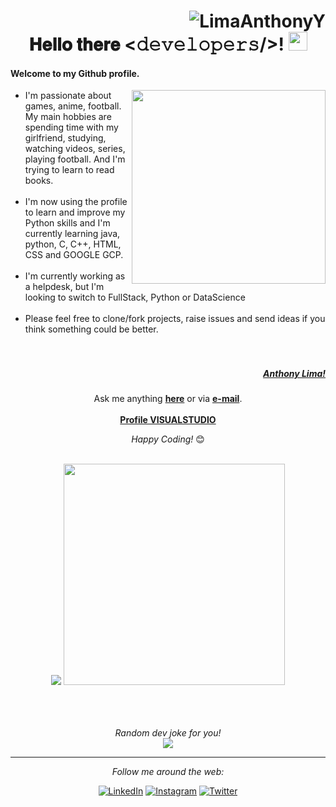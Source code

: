<div align="center">
 <h1><div align="right"> <img src="https://komarev.com/ghpvc/?username=LimaAnthonyY&color=brightgreen" alt="LimaAnthonyY" /> </div> 𝐇𝐞𝐥𝐥𝐨 𝐭𝐡𝐞𝐫𝐞 <𝚍𝚎𝚟𝚎𝚕𝚘𝚙𝚎𝚛𝚜/>! <img src="https://media.tenor.com/SNL9_xhZl9oAAAAi/waving-hand-joypixels.gif" width="30"> </h1> 
</div>



#### Welcome to my Github profile.  
<a href="https://www.linkedin.com/in/limaanthonyy/"><img align="right" src="https://media.licdn.com/dms/image/D4E03AQGhu_MKboUauw/profile-displayphoto-shrink_800_800/0/1708962654965?e=1721260800&v=beta&t=WdOiUEtW_aTa6Adr8NlW8orTW0ep9QxsYPbFlQSgWNI" widht="310" height="310"></a>
- I'm passionate about games, anime, football. My main hobbies are spending time with my girlfriend, studying, watching videos, series, playing football. And I'm trying to learn to read books.<br><br>
- I'm now using the profile to learn and improve my Python skills and I'm currently learning java, python, C, C++, HTML, CSS and GOOGLE GCP.<br><br>
- I'm currently working as a helpdesk, but I'm looking to switch to FullStack, Python or DataScience<br><br>
- Please feel free to clone/fork projects, raise issues and send ideas if you think something could be better.<br>
<br><br>
##### <p align="right"><a href="https://www.linkedin.com/in/limaanthonyy/"><b>Anthony Lima!</b></a></p>
<div align="center">
 
Ask me anything <a href="https://github.com/LimaAnthonyY/LimaAnthonyY/issues/new"><b>here</b></a>
or via <a href="mailto:ahy.lm09x2@gmail.com"><b>e-mail</b></a>. <br> <br> <a href="https://vscode.dev/profile/github/17ffc3bbec5be45d72d250f0bf6eb074"><b>Profile VISUALSTUDIO</b></a>

<i>Happy Coding!</i> 😊 <br><br>
</div>


<div align="center">
 <div flex-direction: row;> 
  <img src="https://github-readme-stats.vercel.app/api?username=LimaAnthonyY&show_icons=true&theme=tokyonight&count_private=true"  >
  
  <img src="https://github-readme-stats.vercel.app/api/top-langs/?username=LimaAnthonyY&theme=tokyonight&layout=compact&hide_langs_below=1" width="354" >
  
 </div>
<br>

<br><br>
<i>Random dev joke for you!</i><br>
<img align="center" src="https://readme-jokes.vercel.app/api?theme=tokyonight" >

-----------------------------------------------------------------------------------------------------------------------------------------------------

<i>Follow me around the web:</i><br>

<a href="https://www.linkedin.com/in/anthony-lima-campelo/" target="_blank"><img src="https://img.shields.io/badge/LinkedIn-%230077B5.svg?&style=flat-square&logo=linkedin&logoColor=white" alt="LinkedIn"></a>
<a href="https://www.instagram.com/LimaAnthonyY/" target="_blank"><img src="https://img.shields.io/badge/Instagram-%23E4405F.svg?&style=flat-square&logo=instagram&logoColor=white" alt="Instagram"></a>
<a href="https://twitter.com/lm09x2" target="_blank"><img src="https://img.shields.io/badge/Twitter-%231DA1F2.svg?&style=flat-square&logo=twitter&logoColor=white" alt="Twitter"></a>
<!---<a href="https://open.spotify.com/user/" target="_blank"><img src="https://img.shields.io/badge/Spotify-%231ED760.svg?&style=flat-square&logo=spotify&logoColor=white" alt="Spotify"></a>
<a href="https://dev.to/" target="_blank"><img src="https://img.shields.io/badge/DEV-%230A0A0A.svg?&style=flat-square&logo=DEV.to&logoColor=white" alt="DEV.to"></a> --->
</div>


